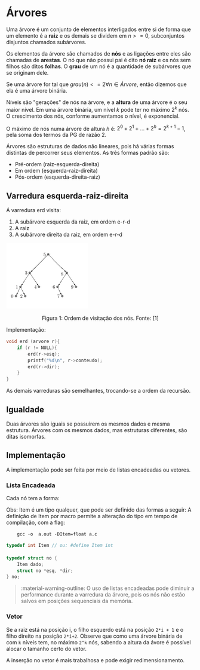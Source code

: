 # Árvores

Uma árvore é um conjunto de elementos interligados entre si de forma que um elemento é a **raiz** e os demais se dividem em $n>=0$, subconjuntos disjuntos chamados subárvores.

Os elementos da árvore são chamados de **nós** e as ligações entre eles são chamadas de **arestas**. O nó que não possui pai é dito **nó raiz** e os nós sem filhos são ditos **folhas**. O **grau** de um nó é a quantidade de subárvores que se originam dele.

Se uma árvore for tal que $grau(n)<=2  \forall n \in Árvore$, então dizemos que ela é uma árvore binária.

Níveis são "gerações" de nós na árvore, e a **altura** de uma árvore é o seu maior nível. Em uma árvore binária, um nível $k$ pode ter no máximo $2^k$ nós. O crescimento dos nós, conforme aumentamos o nível, é exponencial.

O  máximo de nós numa árvore de altura $h$ é: $2^0+2^1+...+2^h = 2^{k+1}-1$, pela soma dos termos da PG de razão 2.

Árvores são estruturas de dados não lineares, pois há várias formas distintas de percorrer seus elementos. As três formas padrão são:

- Pré-ordem (raiz-esquerda-direita)
- Em ordem (esquerda-raiz-direita)
- Pós-ordem (esquerda-direita-raiz)

## Varredura esquerda-raiz-direita

Á varredura erd visita:

1. A subárvore esquerda da raiz, em ordem e-r-d
2. A raiz
3. A subárvore direita da raiz, em ordem e-r-d

![](assets/arvores_17_23_57.png)
<div style="text-align: center">
<p>
Figura 1: Ordem de visitação dos nós. Fonte: [1]
</p>
</div>

Implementação:

```c
void erd (arvore r){
    if (r != NULL){
        erd(r->esq);
        printf("%d\n", r->conteudo);
        erd(r->dir);
    }
}
```

As demais varreduras são semelhantes, trocando-se a ordem da recursão.

## Igualdade

Duas árvores são iguais se possuírem os mesmos dados e mesma estrutura. Árvores com os mesmos dados, mas estruturas diferentes, são ditas isomorfas.

## Implementação

A implementação pode ser feita por meio de listas encadeadas ou vetores.

### Lista Encadeada

Cada nó tem a forma:

Obs: Item é um tipo qualquer, que pode ser definido das formas a seguir:
A definição de Item por macro permite a alteração do tipo em tempo de compilação, com a flag:

```shell
    gcc -o  a.out -DItem=float a.c
```

```c
typedef int Item // ou: #define Item int 

typedef struct no {
    Item dado;
    struct no *esq, *dir;
} no;
```

> :material-warning-outline: O uso de listas encadeadas pode diminuir a performance durante a varredura da árvore, pois os nós não estão salvos em posições sequenciais da memória.

### Vetor

Se a raiz está na posição i, o filho esquerdo está na posição `2*i + 1` e o filho direito na posição `2*i+2`. Observe que como uma árvore binária de com `k` níveis tem, no máximo `2^k` nós, sabendo a altura da ávore é possível alocar o tamanho certo do vetor.

A inserção no vetor é mais trabalhosa e pode exigir redimensionamento.
